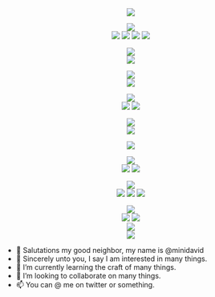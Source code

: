 <div align="center">
<img src="https://img.shields.io/badge/Gamedev-000000?style=for-the-badge&logo=unity&logoColor=blue"></img>

<img src="https://img.shields.io/badge/Lua-FFFFFF?style=for-the-badge&logo=lua&logoColor=000000"></img>
<br>
<img src="https://img.shields.io/badge/TIC-80-000000?style=for-the-badge&logo=tic80&logoColor=blue"></img>
<img src="https://img.shields.io/badge/Love2D-000000?style=for-the-badge&logo=love2d&logoColor=blue"></img>
<img src="https://img.shields.io/badge/PICO-8-FF0000?style=for-the-badge&logo=pico8&logoColor=red"></img>
<img src="https://img.shields.io/badge/Defold-000000?style=for-the-badge&logo=defold&logoColor=white"></img>

<img src ="https://img.shields.io/badge/C%23-FFFFFF?logo=c%23&logoColor=black&style=for-the-badge"></img>
<br>
<img src="https://img.shields.io/badge/Unity-000000?style=for-the-badge&logo=unity&logoColor=white"></img>

<img src ="https://img.shields.io/badge/C%2B%2B-FFFFFF?logo=c%2B%2B&logoColor=black&style=for-the-badge"></img>
<br>
<img src="https://img.shields.io/badge/Unreal Engine-000000?style=for-the-badge&logo=unrealengine&logoColor=white"></img>

<img src="https://img.shields.io/badge/C-FFFFFF?style=for-the-badge&logo=c&logoColor=white"></img>
<br>
<img src="https://img.shields.io/badge/SDL2-000000?style=for-the-badge&logo=sdl&logoColor=blue"></img>
<img src="https://img.shields.io/badge/Raylib-000000?style=for-the-badge&logo=raylib&logoColor=blue"></img>

<img src="https://img.shields.io/badge/Without Code-FFFFFF?style=for-the-badge"></img>
<br>
<img src="https://img.shields.io/badge/GDevelop-000000?style=for-the-badge&logo=gdevelop&logoColor=blue"></img>
</div>

<div align="center">

<img src="https://img.shields.io/badge/Mobile Dev-000000?style=for-the-badge&logo=ios&logoColor=blue"></img>

<img src="https://img.shields.io/badge/Android-FFFFFF?style=for-the-badge&logo=android&logoColor=grey"></img>
<br>
<img src="https://img.shields.io/badge/Dart-000000?style=for-the-badge&logo=dart&logoColor=grey"></img>
<img src="https://img.shields.io/badge/Kotlin-000000?style=for-the-badge&logo=kotlin&logoColor=grey"></img>

</div>

<div align="center">

<img src="https://img.shields.io/badge/Web Dev-FFFFFF?style=for-the-badge&logo=HTML5&logoColor=grey"></img>
<br>
<img src="https://img.shields.io/badge/HTML5-000000?style=for-the-badge&logo=HTML5&logoColor=white"></img>
<img src="https://img.shields.io/badge/CSS-000000?style=for-the-badge&logo=CSS&logoColor=blue"></img>
<img src="https://img.shields.io/badge/Javascript-000000?style=for-the-badge&logo=javascript&logoColor=yellow"></img>
</div>

<div align="center">
<img src="https://img.shields.io/badge/Database-FFFFFF?style=for-the-badge&logo=postgresql&logoColor=grey"></img>
<br>
<img src="https://img.shields.io/badge/MYSQL-000000?style=for-the-badge&logo=mysql&logoColor=white"></img>
<img src="https://img.shields.io/badge/Firebase-000000?style=for-the-badge&logo=firebase&logoColor=blue"></img>
</div>

<div align="center">
<img src="https://img.shields.io/badge/Slop Related Shinanigance-FFFFFF?style=for-the-badge&logo=python&logoColor=grey"></img>
<br>
<img src="https://img.shields.io/badge/Python-000000?style=for-the-badge&logo=python&logoColor=white"></img>
</div>


- 👋 Salutations my good neighbor, my name is @minidavid
- 👀 Sincerely unto you, I say I am interested in many things.
- 🌱 I’m currently learning the craft of many things.
- 💞️ I’m looking to collaborate on many things.
- 📫 You can @ me on twitter or something.

<!---
minidavid/minidavid is a ✨ special ✨ repository because its `README.md` (this file) appears on your GitHub profile.
You can click the Preview link to take a look at your changes.
--->

